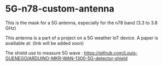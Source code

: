 # 5G-n78-custom-antenna
This is the mask for a 5G antenna, especially for the n78 band (3.3 to 3.8 GHz)

This antenna is a part of a project on a 5G weather IoT device. A paper is availiable at: (link will be added soon)

The shield use to measure 5G wave : https://github.com/Louis-GUENEGO/ARDUINO-MKR-WAN-1300-5G-detector-shield
